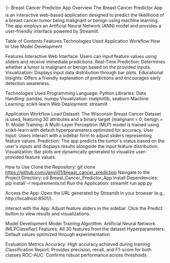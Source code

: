 🩺 Breast Cancer Predictor App
Overview
The Breast Cancer Predictor App is an interactive web-based application designed to predict the likelihood of a breast cancer tumor being malignant or benign using machine learning. The app employs an Artificial Neural Network (ANN) model and provides a user-friendly interface powered by Streamlit.

Table of Contents
Features
Technologies Used
Application Workflow
How to Use
Model Development

Features
Interactive Web Interface: Users can input feature values using sliders and receive immediate predictions.
Real-Time Prediction: Determines whether a tumor is malignant or benign based on the provided inputs.
Visualization: Displays input data distribution through bar plots.
Educational Insights: Offers a friendly explanation of predictions and encourages early detection awareness.

Technologies Used
Programming Language: Python
Libraries:
Data Handling: pandas, numpy
Visualization: matplotlib, seaborn
Machine Learning: scikit-learn
Web Deployment: streamlit

Application Workflow
Load Dataset:
The Wisconsin Breast Cancer Dataset is used, featuring 30 attributes and a binary target (malignant = 0, benign = 1).
Model Training:
A Multi-Layer Perceptron (MLP) model is trained using scikit-learn with default hyperparameters optimized for accuracy.
User Input:
Users interact with a sidebar form to adjust sliders representing feature values.
Prediction:
The app predicts the tumor's status based on the user's inputs and displays results alongside the input feature distribution.
Visualization:
Bar plots are dynamically generated to visualize user-provided feature values.

How to Use
Clone the Repository:
git clone https://github.com/Janvii01/breast_cancer_prediction
Navigate to the Project Directory:
cd Breast_Cancer_Predictor_App
Install Dependencies:
pip install -r requirements.txt
Run the Application:
streamlit run app.py

Access the App:
Open the URL generated by Streamlit in your browser (e.g., http://localhost:8501/).

Interact with the App:
Adjust feature sliders in the sidebar.
Click the Predict button to view results and visualizations.

Model Development
Model Training
Algorithm: Artificial Neural Network (MLPClassifier)
Features: All 30 features from the dataset
Hyperparameters: Default values optimized through experimentation

Evaluation Metrics
Accuracy: High accuracy achieved during training
Classification Report: Provides precision, recall, and F1-score for both classes
ROC-AUC: Confirms robust performance across thresholds
